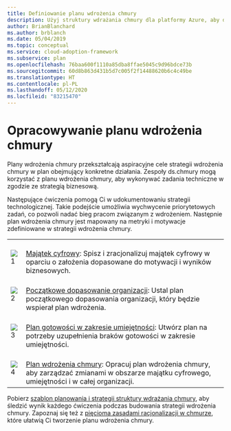 ```yaml
---
title: Definiowanie planu wdrożenia chmury
description: Użyj struktury wdrażania chmury dla platformy Azure, aby dowiedzieć się, jak kierować zadaniami technicznymi, korzystając ze zdefiniowanego planu wdrożenia chmury.
author: BrianBlanchard
ms.author: brblanch
ms.date: 05/04/2019
ms.topic: conceptual
ms.service: cloud-adoption-framework
ms.subservice: plan
ms.openlocfilehash: 76baa600f1110a85dba8ffae5045c9d96bdce73b
ms.sourcegitcommit: 60d8b863d431b5d7c005f2f14488620b6c4c49be
ms.translationtype: HT
ms.contentlocale: pl-PL
ms.lasthandoff: 05/12/2020
ms.locfileid: "83215470"
---
```

<!-- docsTest:ignore Microsoft-Cloud-Adoption-Framework-Strategy-and-Plan-Template -->

<!-- markdownlint-disable MD026 -->

# <a name="develop-a-cloud-adoption-plan"></a>Opracowywanie planu wdrożenia chmury

Plany wdrożenia chmury przekształcają aspiracyjne cele strategii wdrożenia chmury w plan obejmujący konkretne działania. Zespoły ds.chmury mogą korzystać z planu wdrożenia chmury, aby wykonywać zadania techniczne w zgodzie ze strategią biznesową.

Następujące ćwiczenia pomogą Ci w udokumentowaniu strategii technologicznej. Takie podejście umożliwia wychwycenie priorytetowych zadań, co pozwoli nadać bieg pracom związanym z wdrożeniem. Następnie plan wdrożenia chmury jest mapowany na metryki i motywacje zdefiniowane w strategii wdrożenia chmury.

<!-- markdownlint-disable MD033 -->
<!-- docsTest:ignore images _images -->

| | |
|---|---|
| ![1](../_images/icons/1.png)     | <br>[Majątek cyfrowy](../digital-estate/rationalize.md): Spisz i zracjonalizuj majątek cyfrowy w oparciu o założenia dopasowane do motywacji i wyników biznesowych.                                |
| ![2](../_images/icons/2.png)     | <br>[Początkowe dopasowanie organizacji](./initial-org-alignment.md): Ustal plan początkowego dopasowania organizacji, który będzie wspierał plan wdrożenia.                                |
| ![3](../_images/icons/3.png)     | <br>[Plan gotowości w zakresie umiejętności](./adapt-roles-skills-processes.md): Utwórz plan na potrzeby uzupełnienia braków gotowości w zakresie umiejętności.                                |
| ![4](../_images/icons/4.png)      | <br>[Plan wdrożenia chmury](./plan-intro.md): Opracuj plan wdrożenia chmury, aby zarządzać zmianami w obszarze majątku cyfrowego, umiejętności i w całej organizacji.                        |

Pobierz [szablon planowania i strategii struktury wdrażania chmury](https://archcenter.blob.core.windows.net/cdn/fusion/readiness/Microsoft-Cloud-Adoption-Framework-Strategy-and-Plan-Template.docx), aby śledzić wynik każdego ćwiczenia podczas budowania strategii wdrożenia chmury. Zapoznaj się też z [pięcioma zasadami racjonalizacji w chmurze](../digital-estate/5-rs-of-rationalization.md), które ułatwią Ci tworzenie planu wdrożenia chmury.
